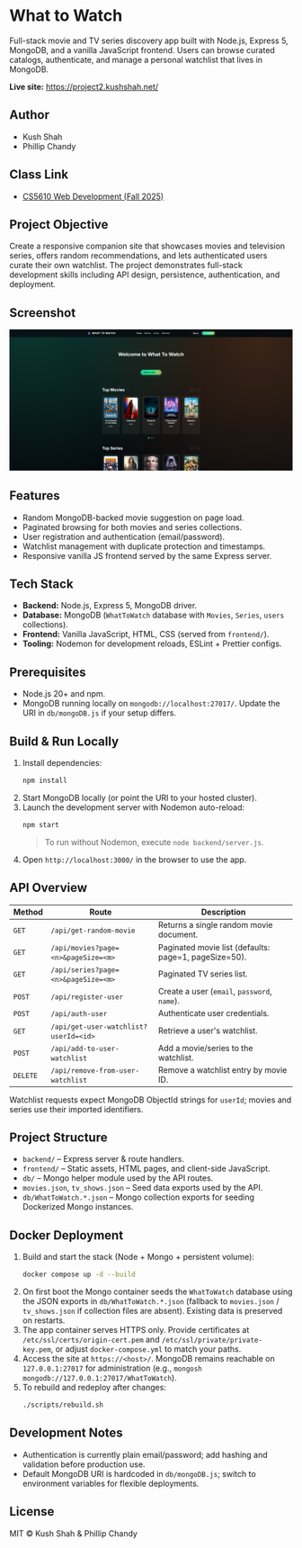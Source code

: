 # What to Watch

Full-stack movie and TV series discovery app built with Node.js, Express 5, MongoDB, and a vanilla JavaScript frontend. Users can browse curated catalogs, authenticate, and manage a personal watchlist that lives in MongoDB.

**Live site:** https://project2.kushshah.net/

## Author

- Kush Shah
- Phillip Chandy

## Class Link

- [CS5610 Web Development (Fall 2025)](https://johnguerra.co/classes/webDevelopment_online_fall_2025/)

## Project Objective

Create a responsive companion site that showcases movies and television series, offers random recommendations, and lets authenticated users curate their own watchlist. The project demonstrates full-stack development skills including API design, persistence, authentication, and deployment.

## Screenshot

![What to Watch home page](submission-content/wtw-home.png)

## Features

- Random MongoDB-backed movie suggestion on page load.
- Paginated browsing for both movies and series collections.
- User registration and authentication (email/password).
- Watchlist management with duplicate protection and timestamps.
- Responsive vanilla JS frontend served by the same Express server.

## Tech Stack

- **Backend:** Node.js, Express 5, MongoDB driver.
- **Database:** MongoDB (`WhatToWatch` database with `Movies`, `Series`, `users` collections).
- **Frontend:** Vanilla JavaScript, HTML, CSS (served from `frontend/`).
- **Tooling:** Nodemon for development reloads, ESLint + Prettier configs.

## Prerequisites

- Node.js 20+ and npm.
- MongoDB running locally on `mongodb://localhost:27017/`. Update the URI in `db/mongoDB.js` if your setup differs.

## Build & Run Locally

1. Install dependencies:
   ```bash
   npm install
   ```
2. Start MongoDB locally (or point the URI to your hosted cluster).
3. Launch the development server with Nodemon auto-reload:
   ```bash
   npm start
   ```
   > To run without Nodemon, execute `node backend/server.js`.
4. Open `http://localhost:3000/` in the browser to use the app.

## API Overview

| Method   | Route                                 | Description                                           |
| -------- | ------------------------------------- | ----------------------------------------------------- |
| `GET`    | `/api/get-random-movie`               | Returns a single random movie document.               |
| `GET`    | `/api/movies?page=<n>&pageSize=<m>`   | Paginated movie list (defaults: page=1, pageSize=50). |
| `GET`    | `/api/series?page=<n>&pageSize=<m>`   | Paginated TV series list.                             |
| `POST`   | `/api/register-user`                  | Create a user (`email`, `password`, `name`).          |
| `POST`   | `/api/auth-user`                      | Authenticate user credentials.                        |
| `GET`    | `/api/get-user-watchlist?userId=<id>` | Retrieve a user's watchlist.                          |
| `POST`   | `/api/add-to-user-watchlist`          | Add a movie/series to the watchlist.                  |
| `DELETE` | `/api/remove-from-user-watchlist`     | Remove a watchlist entry by movie ID.                 |

Watchlist requests expect MongoDB ObjectId strings for `userId`; movies and series use their imported identifiers.

## Project Structure

- `backend/` – Express server & route handlers.
- `frontend/` – Static assets, HTML pages, and client-side JavaScript.
- `db/` – Mongo helper module used by the API routes.
- `movies.json`, `tv_shows.json` – Seed data exports used by the API.
- `db/WhatToWatch.*.json` – Mongo collection exports for seeding Dockerized Mongo instances.

## Docker Deployment

1. Build and start the stack (Node + Mongo + persistent volume):
   ```bash
   docker compose up -d --build
   ```
2. On first boot the Mongo container seeds the `WhatToWatch` database using the JSON exports in `db/WhatToWatch.*.json` (fallback to `movies.json` / `tv_shows.json` if collection files are absent). Existing data is preserved on restarts.
3. The app container serves HTTPS only. Provide certificates at `/etc/ssl/certs/origin-cert.pem` and `/etc/ssl/private/private-key.pem`, or adjust `docker-compose.yml` to match your paths.
4. Access the site at `https://<host>/`. MongoDB remains reachable on `127.0.0.1:27017` for administration (e.g., `mongosh mongodb://127.0.0.1:27017/WhatToWatch`).
5. To rebuild and redeploy after changes:
   ```bash
   ./scripts/rebuild.sh
   ```

## Development Notes

- Authentication is currently plain email/password; add hashing and validation before production use.
- Default MongoDB URI is hardcoded in `db/mongoDB.js`; switch to environment variables for flexible deployments.

## License

MIT © Kush Shah & Phillip Chandy
